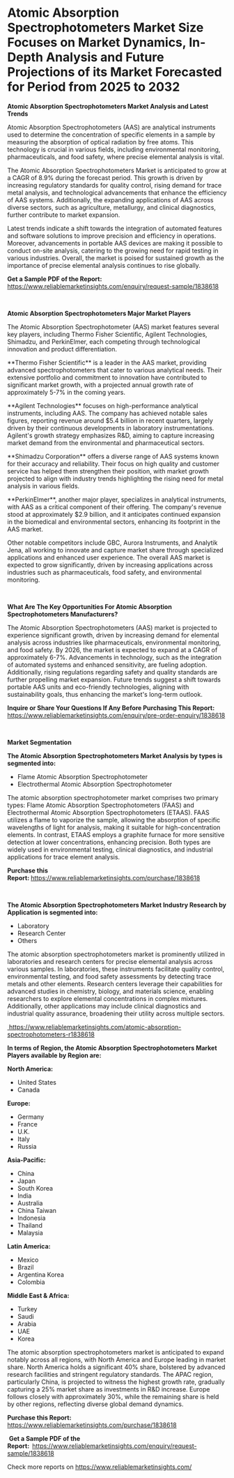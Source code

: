<p><h1>Atomic Absorption Spectrophotometers Market Size Focuses on Market Dynamics, In-Depth Analysis and Future Projections of its Market Forecasted for Period from 2025 to 2032</h1></p><p><strong>Atomic Absorption Spectrophotometers Market Analysis and Latest Trends</strong></p>
<p><p>Atomic Absorption Spectrophotometers (AAS) are analytical instruments used to determine the concentration of specific elements in a sample by measuring the absorption of optical radiation by free atoms. This technology is crucial in various fields, including environmental monitoring, pharmaceuticals, and food safety, where precise elemental analysis is vital.</p><p>The Atomic Absorption Spectrophotometers Market is anticipated to grow at a CAGR of 8.9% during the forecast period. This growth is driven by increasing regulatory standards for quality control, rising demand for trace metal analysis, and technological advancements that enhance the efficiency of AAS systems. Additionally, the expanding applications of AAS across diverse sectors, such as agriculture, metallurgy, and clinical diagnostics, further contribute to market expansion.</p><p>Latest trends indicate a shift towards the integration of automated features and software solutions to improve precision and efficiency in operations. Moreover, advancements in portable AAS devices are making it possible to conduct on-site analysis, catering to the growing need for rapid testing in various industries. Overall, the market is poised for sustained growth as the importance of precise elemental analysis continues to rise globally.</p></p>
<p><strong>Get a Sample PDF of the Report:&nbsp;</strong> <a href="https://www.reliablemarketinsights.com/enquiry/request-sample/1838618?utm_campaign=2747&utm_medium=2&utm_source=Github&utm_content=ia&utm_term=28022025&utm_id=atomic-absorption-spectrophotometers">https://www.reliablemarketinsights.com/enquiry/request-sample/1838618</a></p>
<p>&nbsp;</p>
<p><strong>Atomic Absorption Spectrophotometers Major Market Players</strong></p>
<p><p>The Atomic Absorption Spectrophotometer (AAS) market features several key players, including Thermo Fisher Scientific, Agilent Technologies, Shimadzu, and PerkinElmer, each competing through technological innovation and product differentiation. </p><p>**Thermo Fisher Scientific** is a leader in the AAS market, providing advanced spectrophotometers that cater to various analytical needs. Their extensive portfolio and commitment to innovation have contributed to significant market growth, with a projected annual growth rate of approximately 5-7% in the coming years. </p><p>**Agilent Technologies** focuses on high-performance analytical instruments, including AAS. The company has achieved notable sales figures, reporting revenue around $5.4 billion in recent quarters, largely driven by their continuous developments in laboratory instrumentations. Agilent's growth strategy emphasizes R&D, aiming to capture increasing market demand from the environmental and pharmaceutical sectors.</p><p>**Shimadzu Corporation** offers a diverse range of AAS systems known for their accuracy and reliability. Their focus on high quality and customer service has helped them strengthen their position, with market growth projected to align with industry trends highlighting the rising need for metal analysis in various fields.</p><p>**PerkinElmer**, another major player, specializes in analytical instruments, with AAS as a critical component of their offering. The company's revenue stood at approximately $2.9 billion, and it anticipates continued expansion in the biomedical and environmental sectors, enhancing its footprint in the AAS market.</p><p>Other notable competitors include GBC, Aurora Instruments, and Analytik Jena, all working to innovate and capture market share through specialized applications and enhanced user experience. The overall AAS market is expected to grow significantly, driven by increasing applications across industries such as pharmaceuticals, food safety, and environmental monitoring.</p></p>
<p>&nbsp;</p>
<p><strong>What Are The Key Opportunities For Atomic Absorption Spectrophotometers Manufacturers?</strong></p>
<p><p>The Atomic Absorption Spectrophotometers (AAS) market is projected to experience significant growth, driven by increasing demand for elemental analysis across industries like pharmaceuticals, environmental monitoring, and food safety. By 2026, the market is expected to expand at a CAGR of approximately 6-7%. Advancements in technology, such as the integration of automated systems and enhanced sensitivity, are fueling adoption. Additionally, rising regulations regarding safety and quality standards are further propelling market expansion. Future trends suggest a shift towards portable AAS units and eco-friendly technologies, aligning with sustainability goals, thus enhancing the market's long-term outlook.</p></p>
<p><strong>Inquire or Share Your Questions If Any Before Purchasing This Report:</strong> <a href="https://www.reliablemarketinsights.com/enquiry/pre-order-enquiry/1838618?utm_campaign=2747&utm_medium=2&utm_source=Github&utm_content=ia&utm_term=28022025&utm_id=atomic-absorption-spectrophotometers">https://www.reliablemarketinsights.com/enquiry/pre-order-enquiry/1838618</a></p>
<p>&nbsp;</p>
<p><strong>Market Segmentation</strong></p>
<p><strong>The Atomic Absorption Spectrophotometers Market Analysis by types is segmented into:</strong></p>
<p><ul><li>Flame Atomic Absorption Spectrophotometer</li><li>Electrothermal Atomic Absorption Spectrophotometer</li></ul></p>
<p><p>The atomic absorption spectrophotometer market comprises two primary types: Flame Atomic Absorption Spectrophotometers (FAAS) and Electrothermal Atomic Absorption Spectrophotometers (ETAAS). FAAS utilizes a flame to vaporize the sample, allowing the absorption of specific wavelengths of light for analysis, making it suitable for high-concentration elements. In contrast, ETAAS employs a graphite furnace for more sensitive detection at lower concentrations, enhancing precision. Both types are widely used in environmental testing, clinical diagnostics, and industrial applications for trace element analysis.</p></p>
<p><strong>Purchase this Report:&nbsp;</strong><a href="https://www.reliablemarketinsights.com/purchase/1838618?utm_campaign=2747&utm_medium=2&utm_source=Github&utm_content=ia&utm_term=28022025&utm_id=atomic-absorption-spectrophotometers">https://www.reliablemarketinsights.com/purchase/1838618</a></p>
<p>&nbsp;</p>
<p><strong>The Atomic Absorption Spectrophotometers Market Industry Research by Application is segmented into:</strong></p>
<p><ul><li>Laboratory</li><li>Research Center</li><li>Others</li></ul></p>
<p><p>The atomic absorption spectrophotometers market is prominently utilized in laboratories and research centers for precise elemental analysis across various samples. In laboratories, these instruments facilitate quality control, environmental testing, and food safety assessments by detecting trace metals and other elements. Research centers leverage their capabilities for advanced studies in chemistry, biology, and materials science, enabling researchers to explore elemental concentrations in complex mixtures. Additionally, other applications may include clinical diagnostics and industrial quality assurance, broadening their utility across multiple sectors.</p></p>
<p><a href="https://www.reliablemarketinsights.com/atomic-absorption-spectrophotometers-r1838618?utm_campaign=2747&utm_medium=2&utm_source=Github&utm_content=ia&utm_term=28022025&utm_id=atomic-absorption-spectrophotometers">&nbsp;https://www.reliablemarketinsights.com/atomic-absorption-spectrophotometers-r1838618</a></p>
<p><strong>In terms of Region, the Atomic Absorption Spectrophotometers Market Players available by Region are:</strong></p>
<p>
    <p> <strong> North America: </strong>
        <ul>
            <li>United States</li>
            <li>Canada</li>
        </ul>
        </p> 
    <p> <strong> Europe: </strong>
        <ul>
            <li>Germany</li>
            <li>France</li>
            <li>U.K.</li>
            <li>Italy</li>
            <li>Russia</li>
        </ul>
        </p> 
    <p> <strong> Asia-Pacific: </strong>
        <ul>
            <li>China</li>
            <li>Japan</li>
            <li>South Korea</li>
            <li>India</li>
            <li>Australia</li>
            <li>China Taiwan</li>
            <li>Indonesia</li>
            <li>Thailand</li>
            <li>Malaysia</li>
        </ul>
        </p> 
    <p> <strong> Latin America: </strong>
        <ul>
            <li>Mexico</li>
            <li>Brazil</li>
            <li>Argentina Korea</li>
            <li>Colombia</li>
        </ul>
        </p> 
    <p> <strong> Middle East & Africa: </strong>
        <ul>
            <li>Turkey</li>
            <li>Saudi</li>
            <li>Arabia</li>
            <li>UAE</li>
            <li>Korea</li>
        </ul>
    </p>
    </p>
<p><p>The atomic absorption spectrophotometers market is anticipated to expand notably across all regions, with North America and Europe leading in market share. North America holds a significant 40% share, bolstered by advanced research facilities and stringent regulatory standards. The APAC region, particularly China, is projected to witness the highest growth rate, gradually capturing a 25% market share as investments in R&D increase. Europe follows closely with approximately 30%, while the remaining share is held by other regions, reflecting diverse global demand dynamics.</p></p>
<p><strong>Purchase this Report: </strong><a href="https://www.reliablemarketinsights.com/purchase/1838618?utm_campaign=2747&utm_medium=2&utm_source=Github&utm_content=ia&utm_term=28022025&utm_id=atomic-absorption-spectrophotometers">https://www.reliablemarketinsights.com/purchase/1838618</a></p>
<p>&nbsp;<strong>Get a Sample PDF of the Report:&nbsp;&nbsp;</strong><a href="https://www.reliablemarketinsights.com/enquiry/request-sample/1838618?utm_campaign=2747&utm_medium=2&utm_source=Github&utm_content=ia&utm_term=28022025&utm_id=atomic-absorption-spectrophotometers">https://www.reliablemarketinsights.com/enquiry/request-sample/1838618</a></p>
<p><strong></strong></p>
<p>Check more reports on <a href="https://www.reliablemarketinsights.com/?utm_campaign=2747&utm_medium=2&utm_source=Github&utm_content=ia&utm_term=28022025&utm_id=atomic-absorption-spectrophotometers">https://www.reliablemarketinsights.com/</a></p>